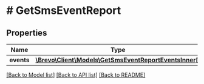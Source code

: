 # # GetSmsEventReport

## Properties

Name | Type | Description | Notes
------------ | ------------- | ------------- | -------------
**events** | [**\Brevo\Client\Models\GetSmsEventReportEventsInner[]**](GetSmsEventReportEventsInner.md) |  | [optional]

[[Back to Model list]](../../README.md#models) [[Back to API list]](../../README.md#endpoints) [[Back to README]](../../README.md)
